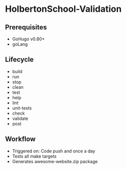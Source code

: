 # HolbertonSchool-Validation

## Prerequisites

- GoHugo v0.80+
- goLang

## Lifecycle

- build
- run
- stop
- clean
- test
- help
- lint
- unit-tests
- check
- validate
- post

## Workflow

- Triggered on: Code push and once a day
- Tests all make targets
- Generates awesome-website.zip package
